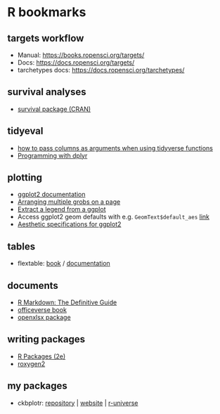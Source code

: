 # R bookmarks

## targets workflow
- Manual: https://books.ropensci.org/targets/
- Docs: https://docs.ropensci.org/targets/
- tarchetypes docs: https://docs.ropensci.org/tarchetypes/

## survival analyses
- [survival package (CRAN)](https://cran.r-project.org/package=survival)

## tidyeval
- [how to pass columns as arguments when using tidyverse functions](https://fosstodon.org/@juba/112925405428686880)
- [Programming with dplyr](https://dplyr.tidyverse.org/articles/programming.html)

## plotting
- [ggplot2 documentation](https://ggplot2.tidyverse.org)
- [Arranging multiple grobs on a page](https://cran.r-project.org/web/packages/gridExtra/vignettes/arrangeGrob.html)
- [Extract a legend from a ggplot](https://www.neilwright.uk/posts/extract-a-ggplot-legend)
- Access ggplot2 geom defaults with e.g. `GeomText$default_aes` [link](https://twitter.com/dataandme/status/1565310232309407744)
- [Aesthetic specifications for ggplot2](https://ggplot2.tidyverse.org/articles/ggplot2-specs.html)

## tables
- flextable: [book](https://ardata-fr.github.io/flextable-book/) / [documentation](https://davidgohel.github.io/flextable/index.html)

## documents
- [R Markdown: The Definitive Guide](https://bookdown.org/yihui/rmarkdown/)
- [officeverse book](https://ardata-fr.github.io/officeverse/)
- [openxlsx package](https://ycphs.github.io/openxlsx/index.html)

## writing packages
- [R Packages (2e)](https://r-pkgs.org/)
- [roxygen2](https://roxygen2.r-lib.org/)

## my packages
- ckbplotr: [repository](https://github.com/neilstats/ckbplotr) | [website](https://neilstats.github.io/ckbplotr/) | [r-universe](https://neilstats.r-universe.dev/ckbplotr)
